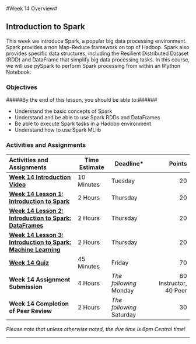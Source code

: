 #Week 14 Overview#

## Introduction to Spark ##

This week we introduce Spark, a popular big data processing environment.
Spark provides a non Map-Reduce framework on top of Hadoop. Spark also
provides specific data structures, including the Resilient Distributed
Dataset (RDD) and DataFrame that simplify big data processing tasks. In
this course, we will use pySpark to perform Spark processing from within
an IPython Notebook.

### Objectives ###

#####By the end of this lesson, you should be able to:######

- Understand the basic concepts of Spark
- Understand and be able to use Spark RDDs and DataFrames 
- Be able to execute Spark tasks in a Hadoop environment
- Understand how to use Spark MLlib

### Activities and Assignments ###

|Activities and Assignments | Time Estimate | Deadline* | Points|
|:------| -----|-------|----------:|
|**[Week 14 Introduction Video][wv]** |10 Minutes|Tuesday|20|
|**[Week 14 Lesson 1: Introduction to Spark](lesson1.md)**| 2 Hours |Thursday| 20|
|**[Week 14 Lesson 2: Introduction to Spark: DataFrames](lesson2.md)**| 2 Hours | Thursday | 20 |
|**[Week 14 Lesson 3: Introduction to Spark: Machine Learning](lesson3.md)**| 2 Hours | Thursday| 20 |
|**[Week 14 Quiz][wq]**| 45 Minutes | Friday | 70|
|**Week 14 Assignment Submission**| 4 Hours | *The following* Monday | 80 Instructor, 40 Peer | 
|**Week 14 Completion of Peer Review**| 2 Hours | *The following* Saturday | 30 | 

*Please note that unless otherwise noted, the due time is 6pm Central time!*

----------
[wv]: https://mediaspace.illinois.edu/media/Week+Fourteen/1_4j5ay4le/38493712
[wq]: https://learn.illinois.edu/mod/quiz/view.php?id=1325194

